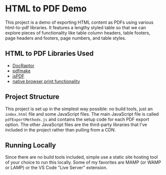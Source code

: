 # HTML to PDF Demo

This project is a demo of exporting HTML content as PDFs using various html-to-pdf libraries. It features a lengthy styled table so that we can explore pieces of functionality like table column headers, table footers, page headers and footers, page numbers, and table styles.

## HTML to PDF Libraries Used

- [DocRaptor](https://docraptor.com)
- [pdfmake](http://pdfmake.org/)
- [jsPDF](https://github.com/MrRio/jsPDF)
- [native browser print functionality](https://www.w3schools.com/jsref/met_win_print.asp)

## Project Structure

This project is set up in the simplest way possible: no build tools, just an `index.html` file and some JavaScript files. The main JavaScript file is called `pdfExportMethods.js` and contains the setup code for each PDF export option. The other JavaScript files are the third-party libraries that I've included in the project rather than pulling from a CDN.

## Running Locally

Since there are no build tools included, simple use a static site hosting tool of your choice to run this locally. Some of my favorites are MAMP (or WAMP or LAMP) or the VS Code "Live Server" extension.
